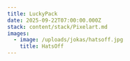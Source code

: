 ```yaml
---
title: LuckyPack
date: 2025-09-22T07:00:00.000Z
stack: content/stack/Pixelart.md
images:
  - image: /uploads/jokas/hatsoff.jpg
    title: HatsOff
---
```


